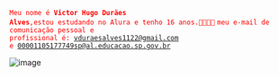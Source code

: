 
<code style="color : red">Meu nome é **Victor Hugo Durães Alves**,estou estudando no Alura e tenho 16 anos.🐱‍👤🎁✨</code>
<code style="color : red">meu e-mail de comunicação pessoal e profissional é: vduraesalves1122@gmail.com e 00001105177749sp@al.educacao.sp.gov.br</code>



![]()![image](https://github.com/HASHICKZOBESTDOWORLD/Victor-Hugo-Dur-es-Alves-/assets/169914953/8aaf5714-2ded-4e65-a831-607c10d06f09)

